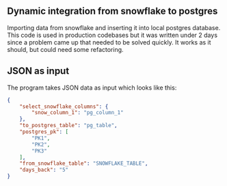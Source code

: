 ## Dynamic integration from snowflake to postgres

Importing data from snowflake and inserting it into local postgres database. This code is used in production codebases but it was written under 2 days since a problem came up that needed to be solved quickly. It works as it should, but could need some refactoring.

## JSON as input
The program takes JSON data as input which looks like this: 
```json
{
    "select_snowflake_columns": {
        "snow_column_1": "pg_column_1"
    },
    "to_postgres_table": "pg_table",
    "postgres_pk": [
        "PK1",
        "PK2",
        "PK3"
    ],
    "from_snowflake_table": "SNOWFLAKE_TABLE",
    "days_back": "5"
}
```
